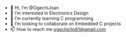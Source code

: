 - 👋 Hi, I’m @OgechiJoan
- 👀 I’m interested in Electronics Design
- 🌱 I’m currently learning C programming
- 💞️ I’m looking to collaborate on Embedded C projects
- 📫 How to reach me ogechichidi1@gmail.com

